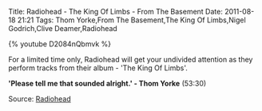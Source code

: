 Title: Radiohead - The King Of Limbs - From The Basement
Date: 2011-08-18 21:21
Tags: Thom Yorke,From The Basement,The King Of Limbs,Nigel Godrich,Clive Deamer,Radiohead

{% youtube D2084nQbmvk %}
 
For a limited time only, Radiohead will get your undivided attention
as they perform tracks from their album - 'The King Of Limbs'.

**'Please tell me that sounded alright.' - Thom Yorke** (53:30) 

Source: [Radiohead](http://www.youtube.com/user/radiohead)

